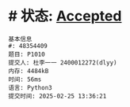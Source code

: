 # # 状态: [Accepted](http://dsbpython.openjudge.cn/dspythonbook/solution/48303335/)
```
基本信息
#: 48354409
题目: P1010
提交人: 杜李一一 2400012272(dlyy)
内存: 4484kB
时间: 56ms
语言: Python3
提交时间: 2025-02-25 13:36:21
```